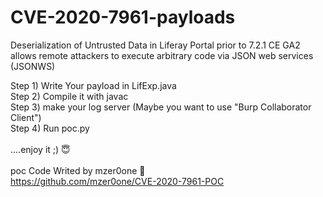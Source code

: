 # CVE-2020-7961-payloads
Deserialization of Untrusted Data in Liferay Portal prior to 7.2.1 CE GA2 allows remote attackers to execute arbitrary code via JSON web services (JSONWS)



Step 1) Write Your payload in LifExp.java <br/>
Step 2) Compile it with javac <br/>
Step 3) make your log server (Maybe you want to use "Burp Collaborator Client")<br/>
Step 4) Run poc.py <br/>
<br/>
....enjoy it ;)   :innocent:
<br/>
<br/>
poc Code Writed by mzer0one  :pray: <br/>
https://github.com/mzer0one/CVE-2020-7961-POC


